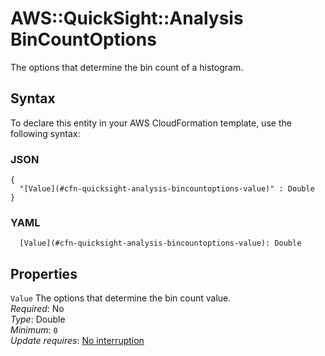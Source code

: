 # AWS::QuickSight::Analysis BinCountOptions<a name="aws-properties-quicksight-analysis-bincountoptions"></a>

The options that determine the bin count of a histogram\.

## Syntax<a name="aws-properties-quicksight-analysis-bincountoptions-syntax"></a>

To declare this entity in your AWS CloudFormation template, use the following syntax:

### JSON<a name="aws-properties-quicksight-analysis-bincountoptions-syntax.json"></a>

```
{
  "[Value](#cfn-quicksight-analysis-bincountoptions-value)" : Double
}
```

### YAML<a name="aws-properties-quicksight-analysis-bincountoptions-syntax.yaml"></a>

```
  [Value](#cfn-quicksight-analysis-bincountoptions-value): Double
```

## Properties<a name="aws-properties-quicksight-analysis-bincountoptions-properties"></a>

`Value`  <a name="cfn-quicksight-analysis-bincountoptions-value"></a>
The options that determine the bin count value\.  
*Required*: No  
*Type*: Double  
*Minimum*: `0`  
*Update requires*: [No interruption](https://docs.aws.amazon.com/AWSCloudFormation/latest/UserGuide/using-cfn-updating-stacks-update-behaviors.html#update-no-interrupt)